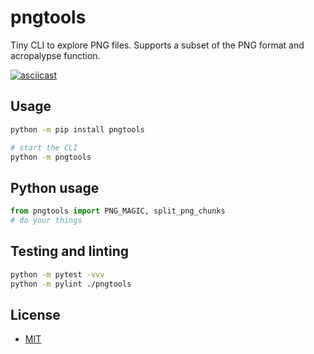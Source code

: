 # pngtools

Tiny CLI to explore PNG files. Supports a subset of the PNG format and acropalypse function.

[![asciicast](https://asciinema.org/a/715961.svg)](https://asciinema.org/a/715961)

## Usage

```bash
python -m pip install pngtools

# start the CLI
python -m pngtools
```

## Python usage

```python
from pngtools import PNG_MAGIC, split_png_chunks
# do your things
```

## Testing and linting

```bash
python -m pytest -vvv
python -m pylint ./pngtools
```

## License

- [MIT](LICENSE)
